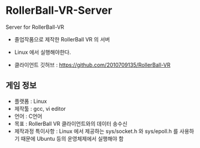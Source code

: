 # RollerBall-VR-Server
Server for RollerBall-VR

+ 졸업작품으로 제작한 RollerBall VR 의 서버
+ Linux 에서 실행해야한다.

+ 클라이언트 깃허브 : https://github.com/2010709135/RollerBall-VR

## 게임 정보
+ 플랫폼 : Linux
+ 제작툴 : gcc, vi editor
+ 언어 : C언어
+ 목표 : RollerBall VR 클라이언트와의 데이터 송수신
+ 제작과정 특이사항 : Linux 에서 제공하는 sys/socket.h 와 sys/epoll.h 를
                    사용하기 때문에 Ubuntu 등의 운영체제에서 실행해야 함                  
